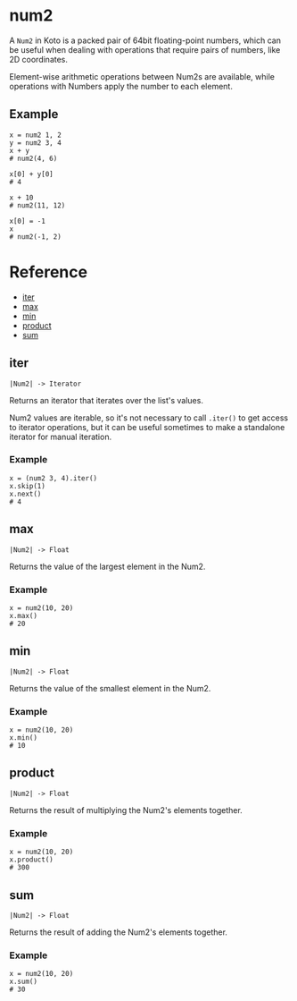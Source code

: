 # num2

A `Num2` in Koto is a packed pair of 64bit floating-point numbers,
which can be useful when dealing with operations that require pairs of numbers,
like 2D coordinates.

Element-wise arithmetic operations between Num2s are available,
while operations with Numbers apply the number to each element.

## Example

```koto
x = num2 1, 2
y = num2 3, 4
x + y
# num2(4, 6)

x[0] + y[0]
# 4

x + 10
# num2(11, 12)

x[0] = -1
x
# num2(-1, 2)
```

# Reference

- [iter](#iter)
- [max](#max)
- [min](#min)
- [product](#product)
- [sum](#sum)

## iter

`|Num2| -> Iterator`

Returns an iterator that iterates over the list's values.

Num2 values are iterable, so it's not necessary to call `.iter()` to get access
to iterator operations, but it can be useful sometimes to make a standalone
iterator for manual iteration.

### Example

```koto
x = (num2 3, 4).iter()
x.skip(1)
x.next()
# 4
```

## max

`|Num2| -> Float`

Returns the value of the largest element in the Num2.

### Example

```koto
x = num2(10, 20)
x.max()
# 20
```

## min

`|Num2| -> Float`

Returns the value of the smallest element in the Num2.

### Example

```koto
x = num2(10, 20)
x.min()
# 10
```

## product

`|Num2| -> Float`

Returns the result of multiplying the Num2's elements together.

### Example

```koto
x = num2(10, 20)
x.product()
# 300
```

## sum

`|Num2| -> Float`

Returns the result of adding the Num2's elements together.

### Example

```koto
x = num2(10, 20)
x.sum()
# 30
```

